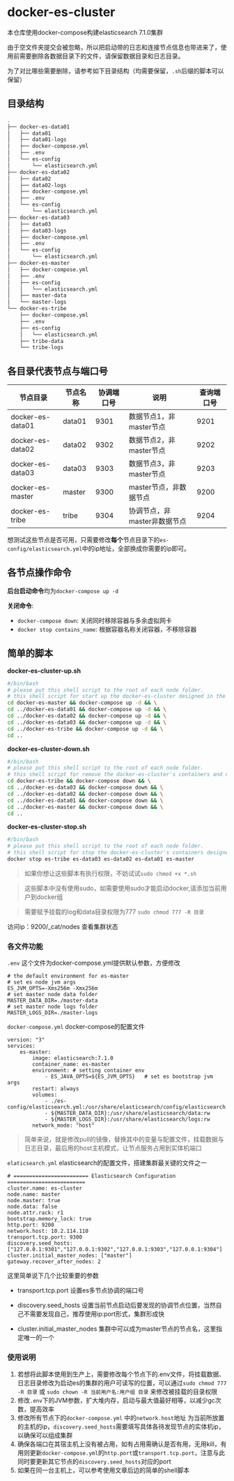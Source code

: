 # docker-es-cluster

本仓库使用docker-compose构建elasticsearch 7.1.0集群

由于空文件夹提交会被忽略，所以把启动带的日志和连接节点信息也带进来了，使用前需要删除各数据目录下的文件，请保留数据目录和日志目录。

为了对比哪些需要删除，请参考如下目录结构（均需要保留，`.sh`后缀的脚本可以保留）

## 目录结构

```bash
.
├── docker-es-data01
│   ├── data01
│   ├── data01-logs
│   ├── docker-compose.yml
│   ├── .env
│   └── es-config
│       └── elasticsearch.yml
├── docker-es-data02
│   ├── data02
│   ├── data02-logs
│   ├── docker-compose.yml
│   ├── .env
│   └── es-config
│       └── elasticsearch.yml
├── docker-es-data03
│   ├── data03
│   ├── data03-logs
│   ├── docker-compose.yml
│   ├── .env
│   └── es-config
│       └── elasticsearch.yml
├── docker-es-master
│   ├── docker-compose.yml
│   ├── .env
│   ├── es-config
│   │   └── elasticsearch.yml
│   ├── master-data
│   └── master-logs
└── docker-es-tribe
    ├── docker-compose.yml
    ├── .env
    ├── es-config
    │   └── elasticsearch.yml
    ├── tribe-data
    └── tribe-logs
```

## 各目录代表节点与端口号

| 节点目录         | 节点名称 | 协调端口号 | 说明                         | 查询端口号 |
| ---------------- | -------- | ---------- | ---------------------------- | ---------- |
| docker-es-data01 | data01   | 9301       | 数据节点1，非master节点      | 9201       |
| docker-es-data02 | data02   | 9302       | 数据节点2，非master节点      | 9202       |
| docker-es-data03 | data03   | 9303       | 数据节点3，非master节点      | 9203       |
| docker-es-master | master   | 9300       | master节点，非数据节点       | 9200       |
| docker-es-tribe  | tribe    | 9304       | 协调节点，非master非数据节点 | 9204       |

想测试这些节点是否可用，只需要修改**每个**节点目录下的`es-config/elasticsearch.yml`中的ip地址，全部换成你需要的ip即可。

## 各节点操作命令

**后台启动命令**均为`docker-compose up -d`

**关闭命令**:

- `docker-compose down`: 关闭同时移除容器与多余虚拟网卡
- `docker stop contains_name`: 根据容器名称关闭容器，不移除容器

## 简单的脚本

**docker-es-cluster-up.sh**

```bash
#/bin/bash
# please put this shell script to the root of each node folder.
# this shell script for start up the docker-es-cluster designed in the one of linux server.
cd docker-es-master && docker-compose up -d && \
cd ../docker-es-data01 && docker-compose up -d && \
cd ../docker-es-data02 && docker-compose up -d && \
cd ../docker-es-data03 && docker-compose up -d && \
cd ../docker-es-tribe && docker-compose up -d && \
cd ..
```

**docker-es-cluster-down.sh**

```bash
#/bin/bash
# please put this shell script to the root of each node folder.
# this shell script for remove the docker-es-cluster's containers and networks designed in the one of linux server.
cd docker-es-tribe && docker-compose down && \
cd ../docker-es-data03 && docker-compose down && \
cd ../docker-es-data02 && docker-compose down && \
cd ../docker-es-data01 && docker-compose down && \
cd ../docker-es-master && docker-compose down && \
cd ..
```

**docker-es-cluster-stop.sh**

```bash
#/bin/bash
# please put this shell script to the root of each node folder.
# this shell script for stop the docker-es-cluster's containers designed in the one of linux server.
docker stop es-tribe es-data03 es-data02 es-data01 es-master
```

> 如果你想让这些脚本有执行权限，不妨试试`sudo chmod +x *.sh`

> 这些脚本中没有使用sudo，如需要使用sudo才能启动docker,请添加当前用户到docker组

> 需要赋予挂载的log和data目录权限为777 `sudo chmod 777 -R 目录`

访问ip：9200/_cat/nodes 查看集群状态

### 各文件功能

`.env` 这个文件为docker-compose.yml提供默认参数，方便修改

```
# the default environment for es-master
# set es node jvm args
ES_JVM_OPTS=-Xms256m -Xmx256m
# set master node data folder
MASTER_DATA_DIR=./master-data
# set master node logs folder
MASTER_LOGS_DIR=./master-logs
```

`docker-compose.yml` docker-compose的配置文件

```
version: "3"
services:
    es-master:
        image: elasticsearch:7.1.0
        container_name: es-master
        environment: # setting container env
            - ES_JAVA_OPTS=${ES_JVM_OPTS}   # set es bootstrap jvm args
        restart: always
        volumes:
            - ./es-config/elasticsearch.yml:/usr/share/elasticsearch/config/elasticsearch.yml
            - ${MASTER_DATA_DIR}:/usr/share/elasticsearch/data:rw
            - ${MASTER_LOGS_DIR}:/usr/share/elasticsearch/logs:rw
        network_mode: "host"
```

> 简单来说，就是修改pull的镜像，替换其中的变量与配置文件，挂载数据与日志目录，最后用的host主机模式，让节点服务占用到实体机端口

`elaticsearch.yml` elasticsearch的配置文件，搭建集群最关键的文件之一

```
# ======================== Elasticsearch Configuration =========================
cluster.name: es-cluster
node.name: master 
node.master: true
node.data: false
node.attr.rack: r1 
bootstrap.memory_lock: true 
http.port: 9200
network.host: 10.2.114.110
transport.tcp.port: 9300
discovery.seed_hosts: ["127.0.0.1:9301","127.0.0.1:9302","127.0.0.1:9303","127.0.0.1:9304"] 
cluster.initial_master_nodes: ["master"] 
gateway.recover_after_nodes: 2
```

这里简单说下几个比较重要的参数

* transport.tcp.port 设置es多节点协调的端口号

* discovery.seed_hosts 设置当前节点启动后要发现的协调节点位置，当然自己不需要发现自己，推荐使用ip:port形式，集群形成快

* cluster.initial_master_nodes 集群中可以成为master节点的节点名，这里指定唯一的一个

### 使用说明

1. 若想将此脚本使用到生产上，需要修改每个节点下的.env文件，将挂载数据、日志目录修改为启动es的集群的用户可读写的位置，可以通过`sudo chmod 777 -R 目录` 或 `sudo chown -R 当前用户名:用户组 目录` 来修改被挂载的目录权限
2. 修改`.env`下的JVM参数，扩大堆内存，启动与最大值最好相等，以减少gc次数，提高效率
3. 修改所有节点下的`docker-compose.yml` 中的`network.host`地址 为当前所放置的主机的ip，`discovery.seed_hosts`需要填写具体各待发现节点的实体机ip，以确保可以组成集群
4. 确保各端口在其宿主机上没有被占用，如有占用需确认是否有用，无用kill，有用则更新`docker-compose.yml`的`http.port`或`transport.tcp.port`，注意与此同时要更新其它节点的`discovery.seed_hosts`对应的port
5. 如果在同一台主机上，可以参考使用文章后边的简单的shell脚本
